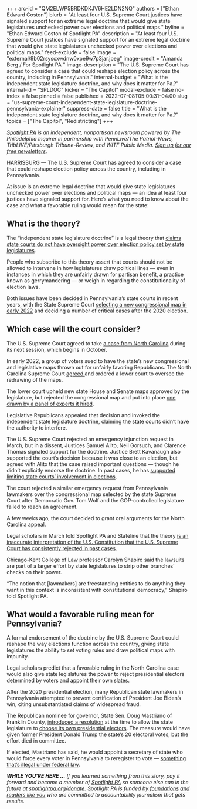 +++
arc-id = "QM2ELWP5BRDKDKJV6HE2LDN2NQ"
authors = ["Ethan Edward Coston"]
blurb = "At least four U.S. Supreme Court justices have signaled support for an extreme legal doctrine that would give state legislatures unchecked power over elections and political maps."
byline = "Ethan Edward Coston of Spotlight PA"
description = "At least four U.S. Supreme Court justices have signaled support for an extreme legal doctrine that would give state legislatures unchecked power over elections and political maps."
feed-exclude = false
image = "external/9b02rsyscxwdnw0xpe9w7p3jar.jpeg"
image-credit = "Amanda Berg / For Spotlight PA "
image-description = "The U.S. Supreme Court has agreed to consider a case that could reshape election policy across the country, including in Pennsylvania."
internal-budget = "What is the independent state legislature doctrine, and why does it matter for Pa.?"
internal-id = "SPLDOC"
kicker = "The Capitol"
modal-exclude = false
no-index = false
pinned = false
published = 2022-07-08T05:00:31-04:00
slug = "us-supreme-court-independent-state-legislature-doctrine-pennsylvania-explainer"
suppress-date = false
title = "What is the independent state legislature doctrine, and why does it matter for Pa.?"
topics = ["The Capitol", "Redistricting"]
+++

<a href="https://www.spotlightpa.org/"><i>Spotlight PA</i></a><i> is an independent, nonpartisan newsroom powered by The Philadelphia Inquirer in partnership with PennLive/The Patriot-News, TribLIVE/Pittsburgh Tribune-Review, and WITF Public Media. </i><a href="https://www.spotlightpa.org/newsletters"><i>Sign up for our free newsletters</i></a><i>.</i>

HARRISBURG — The U.S. Supreme Court has agreed to consider a case that could reshape election policy across the country, including in Pennsylvania.

At issue is an extreme legal doctrine that would give state legislatures unchecked power over elections and political maps — an idea at least four justices have signaled support for. Here’s what you need to know about the case and what a favorable ruling would mean for the state:

<script src="https://www.spotlightpa.org/embed.js" async></script><div data-spl-embed-version="1" data-spl-src="https://www.spotlightpa.org/embeds/newsletter/"></div>

## What is the theory?

The “independent state legislature doctrine” is a legal theory that <a href="https://www.spotlightpa.org/news/2022/03/pennsylvania-congressional-map-lawsuit-independent-state-legislature-doctrine/">claims state courts do not have oversight power over election policy set by state legislatures</a>.

People who subscribe to this theory assert that courts should not be allowed to intervene in how legislatures draw political lines — even in instances in which they are unfairly drawn for partisan benefit, a practice known as gerrymandering — or weigh in regarding the constitutionality of election laws.

Both issues have been decided in Pennsylvania’s state courts in recent years, with the State Supreme Court <a href="https://www.spotlightpa.org/news/2022/02/pennsylvania-redistricting-congressional-map-supreme-court-pick/">selecting a new congressional map in early 2022</a> and deciding a number of critical cases after the 2020 election.

## Which case will the court consider?

The U.S. Supreme Court agreed to take <a href="https://www.supremecourt.gov/search.aspx?filename=/docket/docketfiles/html/public/21-1271.html">a case from North Carolina</a> during its next session, which begins in October.

In early 2022, a group of voters sued to have the state’s new congressional and legislative maps thrown out for unfairly favoring Republicans. The North Carolina Supreme Court <a href="https://www.npr.org/2022/02/05/1078481564/north-carolina-redistricting">agreed </a>and ordered a lower court to oversee the redrawing of the maps.

The lower court upheld new state House and Senate maps approved by the legislature, but rejected the congressional map and put into place <a href="https://www.wral.com/nc-supreme-court-ok-s-new-voting-maps-for-2022-election/20153515/">one drawn by a panel of experts it hired</a>.

Legislative Republicans appealed that decision and invoked the independent state legislature doctrine, claiming the state courts didn’t have the authority to interfere.

The U.S. Supreme Court rejected an emergency injunction request in March, but in a dissent, Justices Samuel Alito, Neil Gorsuch, and Clarence Thomas signaled support for the doctrine. Justice Brett Kavanaugh also supported the court’s decision because it was close to an election, but agreed with Alito that the case raised important questions — though he didn’t explicitly endorse the doctrine. In past cases, he has <a href="https://casetext.com/case/democratic-natl-comm-v-wis-state-legislature">supported limiting state courts’ involvement in elections</a>.

The court rejected a similar emergency request from Pennsylvania lawmakers over the congressional map selected by the state Supreme Court after Democratic Gov. Tom Wolf and the GOP-controlled legislature failed to reach an agreement.

A few weeks ago,  the court decided to grant oral arguments for the North Carolina appeal.

Legal scholars in March told Spotlight PA and Stateline that the theory <a href="https://www.spotlightpa.org/news/2022/03/pennsylvania-congressional-map-lawsuit-independent-state-legislature-doctrine/">is an inaccurate interpretation of the U.S. Constitution that the U.S. Supreme Court has consistently rejected in past cases</a>.

Chicago-Kent College of Law professor Carolyn Shapiro said the lawsuits are part of a larger effort by state legislatures to strip other branches’ checks on their power.

“The notion that [lawmakers] are freestanding entities to do anything they want in this context is inconsistent with constitutional democracy,” Shapiro told Spotlight PA.

<script src="https://www.spotlightpa.org/embed.js" async></script><div data-spl-embed-version="1" data-spl-src="https://www.spotlightpa.org/embeds/donate/"></div>

## What would a favorable ruling mean for Pennsylvania?

A formal endorsement of the doctrine by the U.S. Supreme Court could reshape the way elections function across the country, giving state legislatures the ability to set voting rules and draw political maps with impunity.

Legal scholars predict that a favorable ruling in the North Carolina case would also give state legislatures the power to reject presidential electors determined by voters and appoint their own slates.

After the 2020 presidential election, many Republican state lawmakers in Pennsylvania attempted to prevent certification of President Joe Biden’s win, citing unsubstantiated claims of widespread fraud.

The Republican nominee for governor, State Sen. Doug Mastriano of Franklin County, <a href="https://www.legis.state.pa.us/cfdocs/billinfo/billinfo.cfm?syear=2019&sind=0&body=S&type=R&bn=0410">introduced a resolution</a> at the time to allow the state legislature to <a href="https://web.archive.org/20201218145533/https://senatormastriano.com/2020/12/18/mastriano-op-ed-election-fraud-the-destruction-of-our-republic/">choose its own presidential electors</a>. The measure would have given former President Donald Trump the state’s 20 electoral votes, but the effort died in committee.

If elected, Mastriano has said, he would appoint a secretary of state who would force every voter in Pennsylvania to reregister to vote — <a href="https://whyy.org/articles/doug-mastriano-voters-re-register/">something that’s illegal under federal law</a>.

<i><b>WHILE YOU’RE HERE ...</b></i><i> If you learned something from this story, pay it forward and become a member of </i><a href="https://www.spotlightpa.org/"><i>Spotlight PA</i></a><i> so someone else can in the future at </i><a href="https://www.spotlightpa.org/donate"><i>spotlightpa.org/donate</i></a><i>. Spotlight PA is funded by</i><a href="https://www.spotlightpa.org/support"><i> foundations</i></a><i> </i><a href="https://www.spotlightpa.org/support"><i>and readers like you</i></a><i> who are committed to accountability journalism that gets results.</i>
